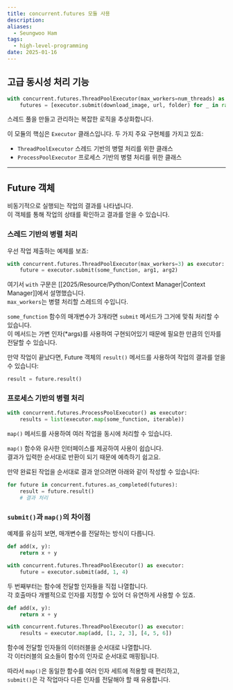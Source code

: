 ```yaml
---
title: concurrent.futures 모듈 사용
description: 
aliases:
  - Seungwoo Ham
tags:
  - high-level-programming
date: 2025-01-16
---
```

## 고급 동시성 처리 기능

```python
with concurrent.futures.ThreadPoolExecutor(max_workers=num_threads) as executor:
    futures = [executor.submit(download_image, url, folder) for _ in range(num_threads)]
```

스레드 풀을 만들고 관리하는 복잡한 로직을 추상화합니다.

이 모듈의 핵심은 `Executor` 클래스입니다. 두 가지 주요 구현체를 가지고 있죠:

- `ThreadPoolExecutor` 스레드 기반의 병렬 처리를 위한 클래스
- `ProcessPoolExecutor` 프로세스 기반의 병렬 처리를 위한 클래스

---

## Future 객체

비동기적으로 실행되는 작업의 결과를 나타냅니다.  
이 객체를 통해 작업의 상태를 확인하고 결과를 얻을 수 있습니다.

### 스레드 기반의 병렬 처리

우선 작업 제출하는 예제를 보죠:

```python
with concurrent.futures.ThreadPoolExecutor(max_workers=3) as executor:
    future = executor.submit(some_function, arg1, arg2)

```

여기서 `with` 구문은 [[2025/Resource/Python/Context Manager|Context Manager]]에서 설명했습니다.  
`max_workers`는 병렬 처리할 스레드의 수입니다.

`some_function` 함수의 매개변수가 3개라면 `submit` 메서드가 그거에 맞춰 처리할 수 있습니다.  
이 메서드는 가변 인자(\*args)를 사용하여 구현되어있기 때문에 필요한 만큼의 인자를 전달할 수 있습니다.

만약 작업이 끝났다면, Future 객체의 `result()` 메서드를 사용하여 작업의 결과를 얻을 수 있습니다:

```python
result = future.result()
```

### 프로세스 기반의 병렬 처리

```python
with concurrent.futures.ProcessPoolExecutor() as executor:
    results = list(executor.map(some_function, iterable))
```

`map()` 메서드를 사용하여 여러 작업을 동시에 처리할 수 있습니다.

`map()` 함수와 유사한 인터페이스를 제공하여 사용이 쉽습니다.  
결과가 입력한 순서대로 반환이 되기 때문에 예측하기 쉽고요.

만약 완료된 작업을 순서대로 결과 얻으려면 아래와 같이 작성할 수 있습니다:

```python
for future in concurrent.futures.as_completed(futures):
    result = future.result()
    # 결과 처리
```

### `submit()`과 `map()`의 차이점

예제를 유심히 보면, 매개변수를 전달하는 방식이 다릅니다.

```python
def add(x, y):
    return x + y

with concurrent.futures.ThreadPoolExecutor() as executor:
    future = executor.submit(add, 1, 4)
```

두 번째부터는 함수에 전달할 인자들을 직접 나열합니다.  
각 호출마다 개별적으로 인자를 지정할 수 있어 더 유연하게 사용할 수 있죠.

```python
def add(x, y):
    return x + y

with concurrent.futures.ThreadPoolExecutor() as executor:
    results = executor.map(add, [1, 2, 3], [4, 5, 6])
```

함수에 전달할 인자들의 이터러블을 순서대로 나열합니다.  
각 이터러블의 요소들이 함수의 인자로 순서대로 매핑됩니다.

따라서 `map()`은 동일한 함수를 여러 인자 세트에 적용할 때 편리하고,  
`submit()`은 각 작업마다 다른 인자를 전달해야 할 때 유용합니다.